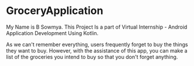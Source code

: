 # GroceryApplication
My Name is B Sowmya.
This Project Is a part of Virtual Internship - Android Application Development Using Kotlin.

As we can't remember everything, users frequently forget to buy the things they want to buy. However, with the assistance of this app, you can make a list of the groceries you intend to buy so that you don't forget anything.

